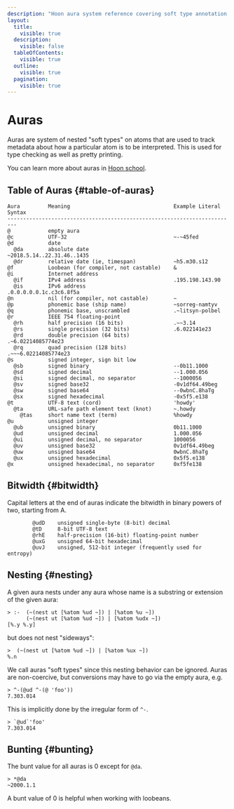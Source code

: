 ```yaml
---
description: "Hoon aura system reference covering soft type annotation for atoms including text, numbers, dates, addresses, and their nesting behavior, bitwidth specifications, and literal syntax examples."
layout:
  title:
    visible: true
  description:
    visible: false
  tableOfContents:
    visible: true
  outline:
    visible: true
  pagination:
    visible: true
---
```


# Auras

Auras are system of nested "soft types" on atoms that are used to track metadata about how a particular atom is to be interpreted. This is used for type checking as well as pretty printing.

You can learn more about auras in [Hoon school](../build-on-urbit/hoon-school/B-syntax.md#nouns).

## Table of Auras {#table-of-auras}

```
Aura         Meaning                                 Example Literal Syntax
-------------------------------------------------------------------------
@            empty aura
@c           UTF-32                                  ~-~45fed
@d           date
  @da        absolute date                           ~2018.5.14..22.31.46..1435
  @dr        relative date (ie, timespan)            ~h5.m30.s12
@f           Loobean (for compiler, not castable)    &
@i           Internet address
  @if        IPv4 address                            .195.198.143.90
  @is        IPv6 address                            .0.0.0.0.0.1c.c3c6.8f5a
@n           nil (for compiler, not castable)        ~
@p           phonemic base (ship name)               ~sorreg-namtyv
@q           phonemic base, unscrambled              .~litsyn-polbel
@r           IEEE 754 floating-point
  @rh        half precision (16 bits)                .~~3.14
  @rs        single precision (32 bits)              .6.022141e23
  @rd        double precision (64 bits)              .~6.02214085774e23
  @rq        quad precision (128 bits)               .~~~6.02214085774e23
@s           signed integer, sign bit low
  @sb        signed binary                           --0b11.1000
  @sd        signed decimal                          --1.000.056
  @si        signed decimal, no separator            --1000056
  @sv        signed base32                           -0v1df64.49beg
  @sw        signed base64                           --0wbnC.8haTg
  @sx        signed hexadecimal                      -0x5f5.e138
@t           UTF-8 text (cord)                       'howdy'
  @ta        URL-safe path element text (knot)       ~.howdy
    @tas     short name text (term)                  %howdy
@u           unsigned integer
  @ub        unsigned binary                         0b11.1000
  @ud        unsigned decimal                        1.000.056
  @ui        unsigned decimal, no separator          1000056
  @uv        unsigned base32                         0v1df64.49beg
  @uw        unsigned base64                         0wbnC.8haTg
  @ux        unsigned hexadecimal                    0x5f5.e138
@x           unsigned hexadecimal, no separator      0xf5fe138
```

## Bitwidth {#bitwidth}

Capital letters at the end of auras indicate the bitwidth in binary powers of
two, starting from A.

```
        @udD    unsigned single-byte (8-bit) decimal
        @tD     8-bit UTF-8 text
        @rhE    half-precision (16-bit) floating-point number
        @uxG    unsigned 64-bit hexadecimal
        @uvJ    unsigned, 512-bit integer (frequently used for entropy)
```

## Nesting {#nesting}

A given aura nests under any aura whose name is a substring or extension of the
given aura:

```
> :-  (~(nest ut [%atom %ud ~]) | [%atom %u ~])
      (~(nest ut [%atom %ud ~]) | [%atom %udx ~])
[%.y %.y]
```

but does not nest "sideways":

```
>  (~(nest ut [%atom %ud ~]) | [%atom %ux ~])
%.n
```

We call auras "soft types" since this nesting behavior can be ignored. Auras are non-coercive, but conversions may have to go via the empty aura, e.g.

```
> ^-(@ud ^-(@ 'foo'))
7.303.014
```

This is implicitly done by the irregular form of `^-`.

```
> `@ud`'foo'
7.303.014
```

## Bunting {#bunting}

The bunt value for all auras is 0 except for `@da`.

```
> *@da
~2000.1.1
```

A bunt value of 0 is helpful when working with loobeans.
